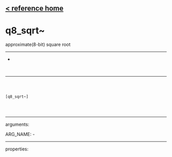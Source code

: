 [< reference home](index.html)
---

# q8_sqrt~


approximate(8-bit) square root

---

-
<br>


---


```



[q8_sqrt~]


            
```

---
arguments:

ARG_NAME: -<br>

---
properties:


